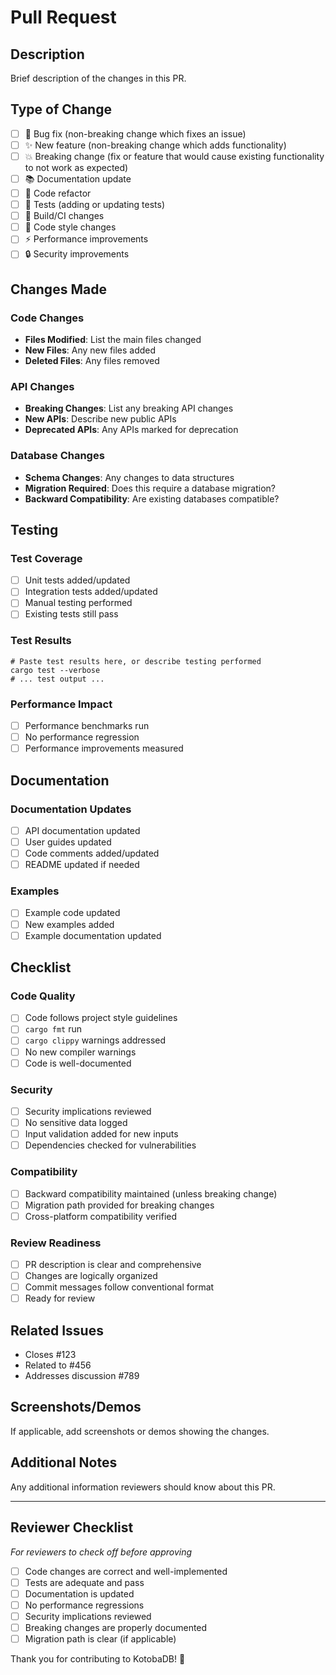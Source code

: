 # Pull Request

## Description
Brief description of the changes in this PR.

## Type of Change
- [ ] 🐛 Bug fix (non-breaking change which fixes an issue)
- [ ] ✨ New feature (non-breaking change which adds functionality)
- [ ] 💥 Breaking change (fix or feature that would cause existing functionality to not work as expected)
- [ ] 📚 Documentation update
- [ ] 🧹 Code refactor
- [ ] 🧪 Tests (adding or updating tests)
- [ ] 🔧 Build/CI changes
- [ ] 🎨 Code style changes
- [ ] ⚡ Performance improvements
- [ ] 🔒 Security improvements

## Changes Made

### Code Changes
- **Files Modified**: List the main files changed
- **New Files**: Any new files added
- **Deleted Files**: Any files removed

### API Changes
- **Breaking Changes**: List any breaking API changes
- **New APIs**: Describe new public APIs
- **Deprecated APIs**: Any APIs marked for deprecation

### Database Changes
- **Schema Changes**: Any changes to data structures
- **Migration Required**: Does this require a database migration?
- **Backward Compatibility**: Are existing databases compatible?

## Testing

### Test Coverage
- [ ] Unit tests added/updated
- [ ] Integration tests added/updated
- [ ] Manual testing performed
- [ ] Existing tests still pass

### Test Results
```
# Paste test results here, or describe testing performed
cargo test --verbose
# ... test output ...
```

### Performance Impact
- [ ] Performance benchmarks run
- [ ] No performance regression
- [ ] Performance improvements measured

## Documentation

### Documentation Updates
- [ ] API documentation updated
- [ ] User guides updated
- [ ] Code comments added/updated
- [ ] README updated if needed

### Examples
- [ ] Example code updated
- [ ] New examples added
- [ ] Example documentation updated

## Checklist

### Code Quality
- [ ] Code follows project style guidelines
- [ ] `cargo fmt` run
- [ ] `cargo clippy` warnings addressed
- [ ] No new compiler warnings
- [ ] Code is well-documented

### Security
- [ ] Security implications reviewed
- [ ] No sensitive data logged
- [ ] Input validation added for new inputs
- [ ] Dependencies checked for vulnerabilities

### Compatibility
- [ ] Backward compatibility maintained (unless breaking change)
- [ ] Migration path provided for breaking changes
- [ ] Cross-platform compatibility verified

### Review Readiness
- [ ] PR description is clear and comprehensive
- [ ] Changes are logically organized
- [ ] Commit messages follow conventional format
- [ ] Ready for review

## Related Issues
- Closes #123
- Related to #456
- Addresses discussion #789

## Screenshots/Demos
If applicable, add screenshots or demos showing the changes.

## Additional Notes
Any additional information reviewers should know about this PR.

---

## Reviewer Checklist
*For reviewers to check off before approving*

- [ ] Code changes are correct and well-implemented
- [ ] Tests are adequate and pass
- [ ] Documentation is updated
- [ ] No performance regressions
- [ ] Security implications reviewed
- [ ] Breaking changes are properly documented
- [ ] Migration path is clear (if applicable)

Thank you for contributing to KotobaDB! 🚀
